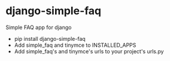 django-simple-faq
=================

Simple FAQ app for django

* pip install django-simple-faq
* Add simple_faq and tinymce to INSTALLED_APPS
* Add simple_faq's and tinymce's urls to your project's urls.py